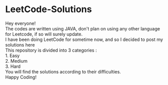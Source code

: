 # LeetCode-Solutions
<pr>Hey everyone!<br>
  <pr> The codes are written using JAVA, don't plan on using any other language for Leetcode, if so will surely update.<br>
<pr>I have been doing LeetCode for sometime now, and so I decided to post my solutions here <br>
  <pr> This repository is divided into 3 categories :<br>
    <pr> 1. Easy <br>
      <pr> 2. Medium <br>
        <pr> 3. Hard <br>
          <pr> You will find the solutions according to their difficulties. <br>
            <pr> Happy Coding! <br>
      
